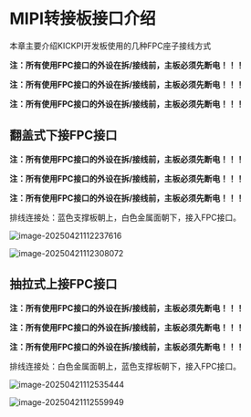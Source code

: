# MIPI转接板接口介绍

本章主要介绍KICKPI开发板使用的几种FPC座子接线方式

**注：所有使用FPC接口的外设在拆/接线前，主板必须先断电！！！**

**注：所有使用FPC接口的外设在拆/接线前，主板必须先断电！！！**

**注：所有使用FPC接口的外设在拆/接线前，主板必须先断电！！！**



## 翻盖式下接FPC接口<a id="FPC-1"> </a>

**注：所有使用FPC接口的外设在拆/接线前，主板必须先断电！！！**

**注：所有使用FPC接口的外设在拆/接线前，主板必须先断电！！！**

**注：所有使用FPC接口的外设在拆/接线前，主板必须先断电！！！**

排线连接处：蓝色支撑板朝上，白色金属面朝下，接入FPC接口。

![image-20250421112237616](http://tanzhtanzh.oss-cn-shenzhen.aliyuncs.com/img/image-20250421112237616.png)

![image-20250421112308072](http://tanzhtanzh.oss-cn-shenzhen.aliyuncs.com/img/image-20250421112308072.png)



## 抽拉式上接FPC接口<a id="FPC-2"> </a>

**注：所有使用FPC接口的外设在拆/接线前，主板必须先断电！！！**

**注：所有使用FPC接口的外设在拆/接线前，主板必须先断电！！！**

**注：所有使用FPC接口的外设在拆/接线前，主板必须先断电！！！**

排线连接处：白色金属面朝上，蓝色支撑板朝下，接入FPC接口。

![image-20250421112535444](http://tanzhtanzh.oss-cn-shenzhen.aliyuncs.com/img/image-20250421112535444.png)

![image-20250421112559949](http://tanzhtanzh.oss-cn-shenzhen.aliyuncs.com/img/image-20250421112559949.png)


